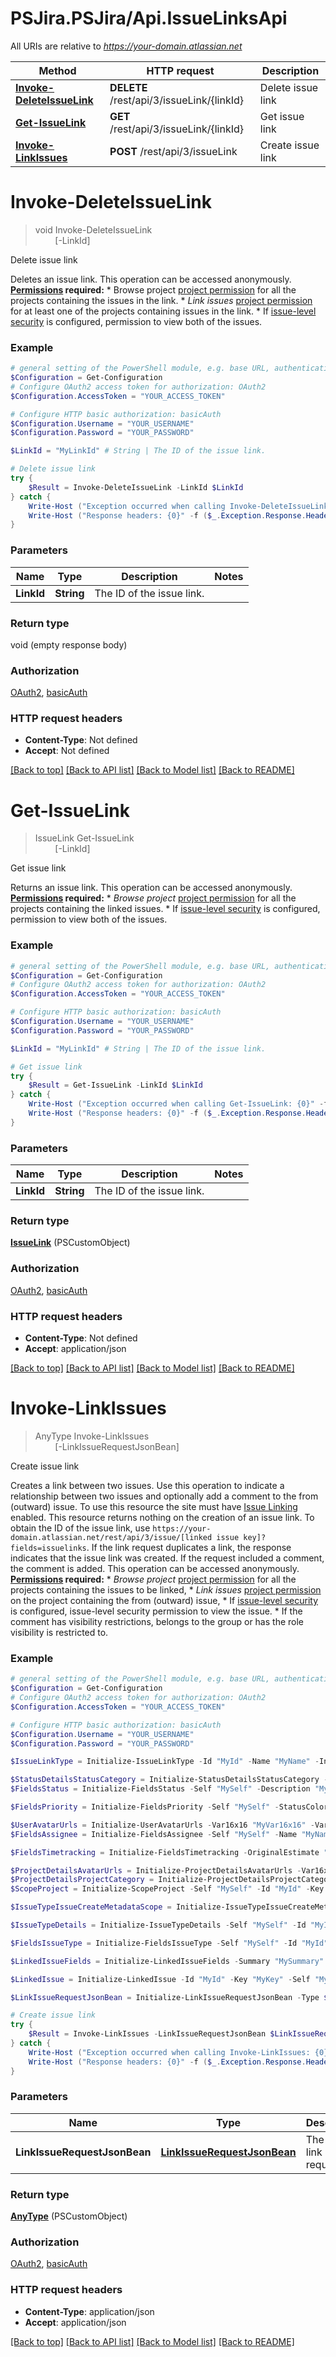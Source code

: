 # PSJira.PSJira/Api.IssueLinksApi

All URIs are relative to *https://your-domain.atlassian.net*

Method | HTTP request | Description
------------- | ------------- | -------------
[**Invoke-DeleteIssueLink**](IssueLinksApi.md#Invoke-DeleteIssueLink) | **DELETE** /rest/api/3/issueLink/{linkId} | Delete issue link
[**Get-IssueLink**](IssueLinksApi.md#Get-IssueLink) | **GET** /rest/api/3/issueLink/{linkId} | Get issue link
[**Invoke-LinkIssues**](IssueLinksApi.md#Invoke-LinkIssues) | **POST** /rest/api/3/issueLink | Create issue link


<a name="Invoke-DeleteIssueLink"></a>
# **Invoke-DeleteIssueLink**
> void Invoke-DeleteIssueLink<br>
> &nbsp;&nbsp;&nbsp;&nbsp;&nbsp;&nbsp;&nbsp;&nbsp;[-LinkId] <String><br>

Delete issue link

Deletes an issue link.  This operation can be accessed anonymously.  **[Permissions](#permissions) required:**   *  Browse project [project permission](https://confluence.atlassian.com/x/yodKLg) for all the projects containing the issues in the link.  *  *Link issues* [project permission](https://confluence.atlassian.com/x/yodKLg) for at least one of the projects containing issues in the link.  *  If [issue-level security](https://confluence.atlassian.com/x/J4lKLg) is configured, permission to view both of the issues.

### Example
```powershell
# general setting of the PowerShell module, e.g. base URL, authentication, etc
$Configuration = Get-Configuration
# Configure OAuth2 access token for authorization: OAuth2
$Configuration.AccessToken = "YOUR_ACCESS_TOKEN"

# Configure HTTP basic authorization: basicAuth
$Configuration.Username = "YOUR_USERNAME"
$Configuration.Password = "YOUR_PASSWORD"

$LinkId = "MyLinkId" # String | The ID of the issue link.

# Delete issue link
try {
    $Result = Invoke-DeleteIssueLink -LinkId $LinkId
} catch {
    Write-Host ("Exception occurred when calling Invoke-DeleteIssueLink: {0}" -f ($_.ErrorDetails | ConvertFrom-Json))
    Write-Host ("Response headers: {0}" -f ($_.Exception.Response.Headers | ConvertTo-Json))
}
```

### Parameters

Name | Type | Description  | Notes
------------- | ------------- | ------------- | -------------
 **LinkId** | **String**| The ID of the issue link. | 

### Return type

void (empty response body)

### Authorization

[OAuth2](../README.md#OAuth2), [basicAuth](../README.md#basicAuth)

### HTTP request headers

 - **Content-Type**: Not defined
 - **Accept**: Not defined

[[Back to top]](#) [[Back to API list]](../README.md#documentation-for-api-endpoints) [[Back to Model list]](../README.md#documentation-for-models) [[Back to README]](../README.md)

<a name="Get-IssueLink"></a>
# **Get-IssueLink**
> IssueLink Get-IssueLink<br>
> &nbsp;&nbsp;&nbsp;&nbsp;&nbsp;&nbsp;&nbsp;&nbsp;[-LinkId] <String><br>

Get issue link

Returns an issue link.  This operation can be accessed anonymously.  **[Permissions](#permissions) required:**   *  *Browse project* [project permission](https://confluence.atlassian.com/x/yodKLg) for all the projects containing the linked issues.  *  If [issue-level security](https://confluence.atlassian.com/x/J4lKLg) is configured, permission to view both of the issues.

### Example
```powershell
# general setting of the PowerShell module, e.g. base URL, authentication, etc
$Configuration = Get-Configuration
# Configure OAuth2 access token for authorization: OAuth2
$Configuration.AccessToken = "YOUR_ACCESS_TOKEN"

# Configure HTTP basic authorization: basicAuth
$Configuration.Username = "YOUR_USERNAME"
$Configuration.Password = "YOUR_PASSWORD"

$LinkId = "MyLinkId" # String | The ID of the issue link.

# Get issue link
try {
    $Result = Get-IssueLink -LinkId $LinkId
} catch {
    Write-Host ("Exception occurred when calling Get-IssueLink: {0}" -f ($_.ErrorDetails | ConvertFrom-Json))
    Write-Host ("Response headers: {0}" -f ($_.Exception.Response.Headers | ConvertTo-Json))
}
```

### Parameters

Name | Type | Description  | Notes
------------- | ------------- | ------------- | -------------
 **LinkId** | **String**| The ID of the issue link. | 

### Return type

[**IssueLink**](IssueLink.md) (PSCustomObject)

### Authorization

[OAuth2](../README.md#OAuth2), [basicAuth](../README.md#basicAuth)

### HTTP request headers

 - **Content-Type**: Not defined
 - **Accept**: application/json

[[Back to top]](#) [[Back to API list]](../README.md#documentation-for-api-endpoints) [[Back to Model list]](../README.md#documentation-for-models) [[Back to README]](../README.md)

<a name="Invoke-LinkIssues"></a>
# **Invoke-LinkIssues**
> AnyType Invoke-LinkIssues<br>
> &nbsp;&nbsp;&nbsp;&nbsp;&nbsp;&nbsp;&nbsp;&nbsp;[-LinkIssueRequestJsonBean] <PSCustomObject><br>

Create issue link

Creates a link between two issues. Use this operation to indicate a relationship between two issues and optionally add a comment to the from (outward) issue. To use this resource the site must have [Issue Linking](https://confluence.atlassian.com/x/yoXKM) enabled.  This resource returns nothing on the creation of an issue link. To obtain the ID of the issue link, use `https://your-domain.atlassian.net/rest/api/3/issue/[linked issue key]?fields=issuelinks`.  If the link request duplicates a link, the response indicates that the issue link was created. If the request included a comment, the comment is added.  This operation can be accessed anonymously.  **[Permissions](#permissions) required:**   *  *Browse project* [project permission](https://confluence.atlassian.com/x/yodKLg) for all the projects containing the issues to be linked,  *  *Link issues* [project permission](https://confluence.atlassian.com/x/yodKLg) on the project containing the from (outward) issue,  *  If [issue-level security](https://confluence.atlassian.com/x/J4lKLg) is configured, issue-level security permission to view the issue.  *  If the comment has visibility restrictions, belongs to the group or has the role visibility is restricted to.

### Example
```powershell
# general setting of the PowerShell module, e.g. base URL, authentication, etc
$Configuration = Get-Configuration
# Configure OAuth2 access token for authorization: OAuth2
$Configuration.AccessToken = "YOUR_ACCESS_TOKEN"

# Configure HTTP basic authorization: basicAuth
$Configuration.Username = "YOUR_USERNAME"
$Configuration.Password = "YOUR_PASSWORD"

$IssueLinkType = Initialize-IssueLinkType -Id "MyId" -Name "MyName" -Inward "MyInward" -Outward "MyOutward" -Self "MySelf"

$StatusDetailsStatusCategory = Initialize-StatusDetailsStatusCategory -Self "MySelf" -Id 0 -Key "MyKey" -ColorName "MyColorName" -Name "MyName"
$FieldsStatus = Initialize-FieldsStatus -Self "MySelf" -Description "MyDescription" -IconUrl "MyIconUrl" -Name "MyName" -Id "MyId" -StatusCategory $StatusDetailsStatusCategory

$FieldsPriority = Initialize-FieldsPriority -Self "MySelf" -StatusColor "MyStatusColor" -Description "MyDescription" -IconUrl "MyIconUrl" -Name "MyName" -Id "MyId" -IsDefault $false

$UserAvatarUrls = Initialize-UserAvatarUrls -Var16x16 "MyVar16x16" -Var24x24 "MyVar24x24" -Var32x32 "MyVar32x32" -Var48x48 "MyVar48x48"
$FieldsAssignee = Initialize-FieldsAssignee -Self "MySelf" -Name "MyName" -Key "MyKey" -AccountId "MyAccountId" -EmailAddress "MyEmailAddress" -AvatarUrls $UserAvatarUrls -DisplayName "MyDisplayName" -Active $false -TimeZone "MyTimeZone" -AccountType "MyAccountType"

$FieldsTimetracking = Initialize-FieldsTimetracking -OriginalEstimate "MyOriginalEstimate" -RemainingEstimate "MyRemainingEstimate" -TimeSpent "MyTimeSpent" -OriginalEstimateSeconds 0 -RemainingEstimateSeconds 0 -TimeSpentSeconds 0

$ProjectDetailsAvatarUrls = Initialize-ProjectDetailsAvatarUrls -Var16x16 "MyVar16x16" -Var24x24 "MyVar24x24" -Var32x32 "MyVar32x32" -Var48x48 "MyVar48x48"
$ProjectDetailsProjectCategory = Initialize-ProjectDetailsProjectCategory -Self "MySelf" -Id "MyId" -Description "MyDescription" -Name "MyName"
$ScopeProject = Initialize-ScopeProject -Self "MySelf" -Id "MyId" -Key "MyKey" -Name "MyName" -ProjectTypeKey "software" -Simplified $false -AvatarUrls $ProjectDetailsAvatarUrls -ProjectCategory $ProjectDetailsProjectCategory

$IssueTypeIssueCreateMetadataScope = Initialize-IssueTypeIssueCreateMetadataScope -Type "PROJECT" -Project $ScopeProject

$IssueTypeDetails = Initialize-IssueTypeDetails -Self "MySelf" -Id "MyId" -Description "MyDescription" -IconUrl "MyIconUrl" -Name "MyName" -Subtask $false -AvatarId 0 -EntityId "MyEntityId" -HierarchyLevel 0 -Scope $IssueTypeIssueCreateMetadataScope

$FieldsIssueType = Initialize-FieldsIssueType -Self "MySelf" -Id "MyId" -Description "MyDescription" -IconUrl "MyIconUrl" -Name "MyName" -Subtask $false -AvatarId 0 -EntityId "MyEntityId" -HierarchyLevel 0 -Scope $IssueTypeIssueCreateMetadataScope

$LinkedIssueFields = Initialize-LinkedIssueFields -Summary "MySummary" -Status $FieldsStatus -Priority $FieldsPriority -Assignee $FieldsAssignee -Timetracking $FieldsTimetracking -Issuetype $IssueTypeDetails -IssueType $FieldsIssueType

$LinkedIssue = Initialize-LinkedIssue -Id "MyId" -Key "MyKey" -Self "MySelf" -Fields $LinkedIssueFields

$LinkIssueRequestJsonBean = Initialize-LinkIssueRequestJsonBean -Type $IssueLinkType -InwardIssue $LinkedIssue -OutwardIssue $LinkedIssue -Comment # LinkIssueRequestJsonBean | The issue link request.

# Create issue link
try {
    $Result = Invoke-LinkIssues -LinkIssueRequestJsonBean $LinkIssueRequestJsonBean
} catch {
    Write-Host ("Exception occurred when calling Invoke-LinkIssues: {0}" -f ($_.ErrorDetails | ConvertFrom-Json))
    Write-Host ("Response headers: {0}" -f ($_.Exception.Response.Headers | ConvertTo-Json))
}
```

### Parameters

Name | Type | Description  | Notes
------------- | ------------- | ------------- | -------------
 **LinkIssueRequestJsonBean** | [**LinkIssueRequestJsonBean**](LinkIssueRequestJsonBean.md)| The issue link request. | 

### Return type

[**AnyType**](AnyType.md) (PSCustomObject)

### Authorization

[OAuth2](../README.md#OAuth2), [basicAuth](../README.md#basicAuth)

### HTTP request headers

 - **Content-Type**: application/json
 - **Accept**: application/json

[[Back to top]](#) [[Back to API list]](../README.md#documentation-for-api-endpoints) [[Back to Model list]](../README.md#documentation-for-models) [[Back to README]](../README.md)

